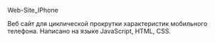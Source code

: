 Web-Site_IPhone

Веб сайт для циклической прокрутки характеристик мобильного телефона. 
Написано на языке JavaScript, HTML, CSS. 